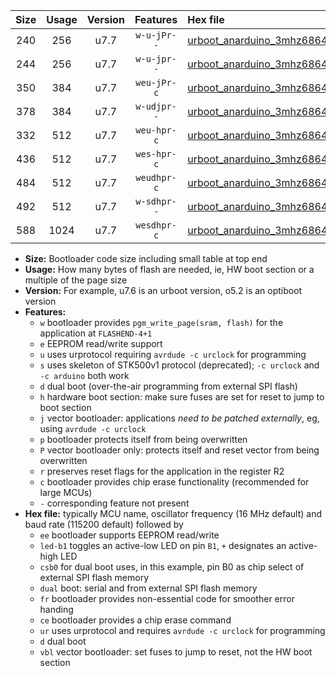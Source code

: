 |Size|Usage|Version|Features|Hex file|
|:-:|:-:|:-:|:-:|:--|
|240|256|u7.7|`w-u-jPr--`|[urboot_anarduino_3mhz6864_230400bps_led+b1_ur_vbl.hex](https://raw.githubusercontent.com/stefanrueger/urboot.hex/main/boards/anarduino/fcpu_3mhz6864/230400_bps/urboot_anarduino_3mhz6864_230400bps_led+b1_ur_vbl.hex)|
|244|256|u7.7|`w-u-jpr--`|[urboot_anarduino_3mhz6864_230400bps_led+b1_fr_ur_vbl.hex](https://raw.githubusercontent.com/stefanrueger/urboot.hex/main/boards/anarduino/fcpu_3mhz6864/230400_bps/urboot_anarduino_3mhz6864_230400bps_led+b1_fr_ur_vbl.hex)|
|350|384|u7.7|`weu-jPr-c`|[urboot_anarduino_3mhz6864_230400bps_ee_led+b1_fr_ce_ur_vbl.hex](https://raw.githubusercontent.com/stefanrueger/urboot.hex/main/boards/anarduino/fcpu_3mhz6864/230400_bps/urboot_anarduino_3mhz6864_230400bps_ee_led+b1_fr_ce_ur_vbl.hex)|
|378|384|u7.7|`w-udjpr--`|[urboot_anarduino_3mhz6864_230400bps_led+b1_csd5_dual_ur_vbl.hex](https://raw.githubusercontent.com/stefanrueger/urboot.hex/main/boards/anarduino/fcpu_3mhz6864/230400_bps/urboot_anarduino_3mhz6864_230400bps_led+b1_csd5_dual_ur_vbl.hex)|
|332|512|u7.7|`weu-hpr-c`|[urboot_anarduino_3mhz6864_230400bps_ee_led+b1_fr_ce_ur.hex](https://raw.githubusercontent.com/stefanrueger/urboot.hex/main/boards/anarduino/fcpu_3mhz6864/230400_bps/urboot_anarduino_3mhz6864_230400bps_ee_led+b1_fr_ce_ur.hex)|
|436|512|u7.7|`wes-hpr-c`|[urboot_anarduino_3mhz6864_230400bps_ee_led+b1_fr_ce.hex](https://raw.githubusercontent.com/stefanrueger/urboot.hex/main/boards/anarduino/fcpu_3mhz6864/230400_bps/urboot_anarduino_3mhz6864_230400bps_ee_led+b1_fr_ce.hex)|
|484|512|u7.7|`weudhpr-c`|[urboot_anarduino_3mhz6864_230400bps_ee_led+b1_csd5_dual_fr_ce_ur.hex](https://raw.githubusercontent.com/stefanrueger/urboot.hex/main/boards/anarduino/fcpu_3mhz6864/230400_bps/urboot_anarduino_3mhz6864_230400bps_ee_led+b1_csd5_dual_fr_ce_ur.hex)|
|492|512|u7.7|`w-sdhpr--`|[urboot_anarduino_3mhz6864_230400bps_led+b1_csd5_dual_fr.hex](https://raw.githubusercontent.com/stefanrueger/urboot.hex/main/boards/anarduino/fcpu_3mhz6864/230400_bps/urboot_anarduino_3mhz6864_230400bps_led+b1_csd5_dual_fr.hex)|
|588|1024|u7.7|`wesdhpr-c`|[urboot_anarduino_3mhz6864_230400bps_ee_led+b1_csd5_dual_fr_ce.hex](https://raw.githubusercontent.com/stefanrueger/urboot.hex/main/boards/anarduino/fcpu_3mhz6864/230400_bps/urboot_anarduino_3mhz6864_230400bps_ee_led+b1_csd5_dual_fr_ce.hex)|

- **Size:** Bootloader code size including small table at top end
- **Usage:** How many bytes of flash are needed, ie, HW boot section or a multiple of the page size
- **Version:** For example, u7.6 is an urboot version, o5.2 is an optiboot version
- **Features:**
  + `w` bootloader provides `pgm_write_page(sram, flash)` for the application at `FLASHEND-4+1`
  + `e` EEPROM read/write support
  + `u` uses urprotocol requiring `avrdude -c urclock` for programming
  + `s` uses skeleton of STK500v1 protocol (deprecated); `-c urclock` and `-c arduino` both work
  + `d` dual boot (over-the-air programming from external SPI flash)
  + `h` hardware boot section: make sure fuses are set for reset to jump to boot section
  + `j` vector bootloader: applications *need to be patched externally*, eg, using `avrdude -c urclock`
  + `p` bootloader protects itself from being overwritten
  + `P` vector bootloader only: protects itself and reset vector from being overwritten
  + `r` preserves reset flags for the application in the register R2
  + `c` bootloader provides chip erase functionality (recommended for large MCUs)
  + `-` corresponding feature not present
- **Hex file:** typically MCU name, oscillator frequency (16 MHz default) and baud rate (115200 default) followed by
  + `ee` bootloader supports EEPROM read/write
  + `led-b1` toggles an active-low LED on pin `B1`, `+` designates an active-high LED
  + `csb0` for dual boot uses, in this example, pin B0 as chip select of external SPI flash memory
  + `dual` boot: serial and from external SPI flash memory
  + `fr` bootloader provides non-essential code for smoother error handing
  + `ce` bootloader provides a chip erase command
  + `ur` uses urprotocol and requires `avrdude -c urclock` for programming
  + `d` dual boot
  + `vbl` vector bootloader: set fuses to jump to reset, not the HW boot section
